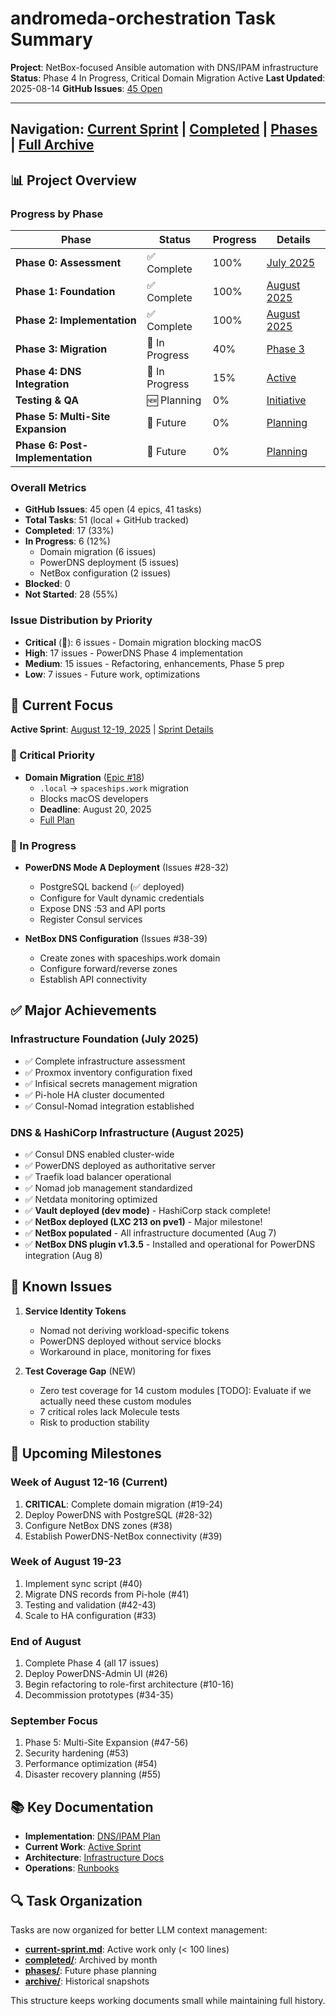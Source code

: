 # andromeda-orchestration Task Summary

**Project**: NetBox-focused Ansible automation with DNS/IPAM infrastructure
**Status**: Phase 4 In Progress, Critical Domain Migration Active
**Last Updated**: 2025-08-14
**GitHub Issues**: [45 Open](https://github.com/basher83/netbox-ansible/issues)

---

## Navigation: [Current Sprint](./current-sprint.md) | [Completed](./completed/) | [Phases](./phases/) | [Full Archive](./archive/)

## 📊 Project Overview

### Progress by Phase

| Phase                             | Status         | Progress | Details                                                                    |
| --------------------------------- | -------------- | -------- | -------------------------------------------------------------------------- |
| **Phase 0: Assessment**           | ✅ Complete    | 100%     | [July 2025](./completed/2025-07.md)                                        |
| **Phase 1: Foundation**           | ✅ Complete    | 100%     | [August 2025](./completed/2025-08.md)                                      |
| **Phase 2: Implementation**       | ✅ Complete    | 100%     | [August 2025](./completed/2025-08.md)                                      |
| **Phase 3: Migration**            | 🚧 In Progress | 40%      | [Phase 3](./phases/phase-3-netbox.md)                                      |
| **Phase 4: DNS Integration**      | 🚧 In Progress | 15%      | [Active](./current-sprint.md)                                              |
| **Testing & QA**                  | 🆕 Planning    | 0%       | [Initiative](./phases/testing-qa-initiative.md)                            |
| **Phase 5: Multi-Site Expansion** | 🔮 Future      | 0%       | [Planning](./phases/phase-5-multisite.md)                                  |
| **Phase 6: Post-Implementation**  | 🔮 Future      | 0%       | [Planning](./phases/phase-6-post-implementation-continuous-improvement.md) |

### Overall Metrics

- **GitHub Issues**: 45 open (4 epics, 41 tasks)
- **Total Tasks**: 51 (local + GitHub tracked)
- **Completed**: 17 (33%)
- **In Progress**: 6 (12%)
  - Domain migration (6 issues)
  - PowerDNS deployment (5 issues)
  - NetBox configuration (2 issues)
- **Blocked**: 0
- **Not Started**: 28 (55%)

### Issue Distribution by Priority

- **Critical** (🚨): 6 issues - Domain migration blocking macOS
- **High**: 17 issues - PowerDNS Phase 4 implementation
- **Medium**: 15 issues - Refactoring, enhancements, Phase 5 prep
- **Low**: 7 issues - Future work, optimizations

## 🎯 Current Focus

**Active Sprint**: [August 12-19, 2025](./current-sprint.md) | [Sprint Details](./sprint-2025-08-12.md)

### 🚨 Critical Priority

- **Domain Migration** ([Epic #18](https://github.com/basher83/netbox-ansible/issues/18))
  - `.local` → `spaceships.work` migration
  - Blocks macOS developers
  - **Deadline**: August 20, 2025
  - [Full Plan](./critical-domain-migration.md)

### 🚧 In Progress

- **PowerDNS Mode A Deployment** (Issues #28-32)
  - PostgreSQL backend (✅ deployed)
  - Configure for Vault dynamic credentials
  - Expose DNS :53 and API ports
  - Register Consul services

- **NetBox DNS Configuration** (Issues #38-39)
  - Create zones with spaceships.work domain
  - Configure forward/reverse zones
  - Establish API connectivity

## ✅ Major Achievements

### Infrastructure Foundation (July 2025)

- ✅ Complete infrastructure assessment
- ✅ Proxmox inventory configuration fixed
- ✅ Infisical secrets management migration
- ✅ Pi-hole HA cluster documented
- ✅ Consul-Nomad integration established

### DNS & HashiCorp Infrastructure (August 2025)

- ✅ Consul DNS enabled cluster-wide
- ✅ PowerDNS deployed as authoritative server
- ✅ Traefik load balancer operational
- ✅ Nomad job management standardized
- ✅ Netdata monitoring optimized
- ✅ **Vault deployed (dev mode)** - HashiCorp stack complete!
- ✅ **NetBox deployed (LXC 213 on pve1)** - Major milestone!
- ✅ **NetBox populated** - All infrastructure documented (Aug 7)
- ✅ **NetBox DNS plugin v1.3.5** - Installed and operational for PowerDNS integration (Aug 8)

## 🚧 Known Issues

1. **Service Identity Tokens**

   - Nomad not deriving workload-specific tokens
   - PowerDNS deployed without service blocks
   - Workaround in place, monitoring for fixes

2. **Test Coverage Gap** (NEW)
   - Zero test coverage for 14 custom modules [TODO]: Evaluate if we actually need these custom modules
   - 7 critical roles lack Molecule tests
   - Risk to production stability

## 📅 Upcoming Milestones

### Week of August 12-16 (Current)

1. **CRITICAL**: Complete domain migration (#19-24)
2. Deploy PowerDNS with PostgreSQL (#28-32)
3. Configure NetBox DNS zones (#38)
4. Establish PowerDNS-NetBox connectivity (#39)

### Week of August 19-23

1. Implement sync script (#40)
2. Migrate DNS records from Pi-hole (#41)
3. Testing and validation (#42-43)
4. Scale to HA configuration (#33)

### End of August

1. Complete Phase 4 (all 17 issues)
2. Deploy PowerDNS-Admin UI (#26)
3. Begin refactoring to role-first architecture (#10-16)
4. Decommission prototypes (#34-35)

### September Focus

1. Phase 5: Multi-Site Expansion (#47-56)
2. Security hardening (#53)
3. Performance optimization (#54)
4. Disaster recovery planning (#55)

## 📚 Key Documentation

- **Implementation**: [DNS/IPAM Plan](../implementation/dns-ipam/implementation-plan.md)
- **Current Work**: [Active Sprint](./current-sprint.md)
- **Architecture**: [Infrastructure Docs](../infrastructure/)
- **Operations**: [Runbooks](../operations/)

## 🔍 Task Organization

Tasks are now organized for better LLM context management:

- **[current-sprint.md](./current-sprint.md)**: Active work only (< 100 lines)
- **[completed/](./completed/)**: Archived by month
- **[phases/](./phases/)**: Future phase planning
- **[archive/](./archive/)**: Historical snapshots

This structure keeps working documents small while maintaining full history.
